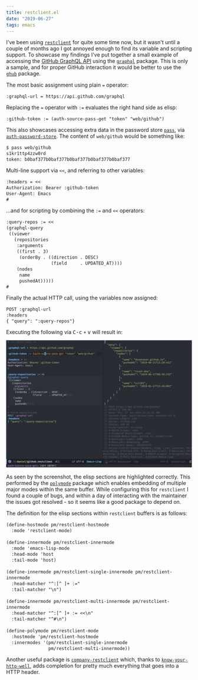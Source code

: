 ```yaml
---
title: restclient.el
date: "2019-06-27"
tags: emacs
---
```

I've been using [`restclient`][1] for quite some time now, but it wasn't until a couple of months ago I got annoyed enough to find its variable and scripting support. To showcase my findings I've put together a small example of accessing the [GitHub GraphQL API][6] using the [`graphql`][4] package. This is only a sample, and for proper GitHub interaction it would be better to use the [`ghub`][5] package.

The most basic assignment using plain `=` operator:
```
:graphql-url = https://api.github.com/graphql
```

Replacing the `=` operator with `:=` evaluates the right hand side as elisp:

```
:github-token := (auth-source-pass-get "token" "web/github")
```

This also showcases accessing extra data in the password store [`pass`][2], via [`auth-password-store`][3]. The content of `web/github` would be something like:

```
$ pass web/github
s1kr1ttp4zzw0rd
token: b0baf377b0baf377b0baf377b0baf377b0baf377
```

Multi-line support via `<<`, and referring to other variables:

```
:headers = <<
Authorization: Bearer :github-token
User-Agent: Emacs
#
```

...and for scripting by combining the `:=` and `<<` operators:

```
:query-repos := <<
(graphql-query
 ((viewer
   (repositories
    :arguments
    ((first . 3)
     (orderBy . ((direction . DESC)
                 (field     . UPDATED_AT))))
    (nodes
     name
     pushedAt)))))
#
```

Finally the actual HTTP call, using the variables now assigned:

```
POST :graphql-url
:headers
{ "query": ":query-repos"}
```

Executing the following via <kbd>C-c</kbd> `+` <kbd>v</kbd> will result in:

![](restclient.png)

As seen by the screenshot, the elisp sections are highlighted correctly. This performed by the [`polymode`][7] package which enables embedding of multiple major modes within the same buffer. While configuring this for `restclient` I found a couple of bugs, and within a day of interacting with the maintainer the issues got resolved - so it seems like a good package to depend on.

The definition for the elisp sections within `restclient` buffers is as follows:

```elisp
(define-hostmode pm/restclient-hostmode
  :mode 'restclient-mode)

(define-innermode pm/restclient-innermode
  :mode 'emacs-lisp-mode
  :head-mode 'host
  :tail-mode 'host)

(define-innermode pm/restclient-single-innermode pm/restclient-innermode
  :head-matcher "^:[^ ]+ :="
  :tail-matcher "\n")

(define-innermode pm/restclient-multi-innermode pm/restclient-innermode
  :head-matcher "^:[^ ]+ := <<\n"
  :tail-matcher "^#\n")

(define-polymode pm/restclient-mode
  :hostmode 'pm/restclient-hostmode
  :innermodes '(pm/restclient-single-innermode
                pm/restclient-multi-innermode))
```

Another useful package is [`company-restclient`][8] which, thanks to [`know-your-http-well`][9], adds completion for pretty much everything that goes into a HTTP header.

[1]: https://github.com/pashky/restclient.el
[2]: https://www.passwordstore.org/
[3]: https://github.com/DamienCassou/auth-password-store
[4]: https://github.com/vermiculus/graphql.el
[5]: https://github.com/magit/ghub
[6]: https://developer.github.com/
[7]: https://github.com/polymode/polymode
[8]: https://github.com/iquiw/company-restclient
[9]: https://github.com/for-GET/know-your-http-well
